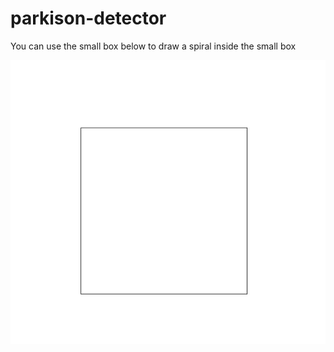 # parkison-detector

You can use the small box below to draw a spiral inside the small box


![Spiral Test Box](./SpiralBox.jpg?raw=true "Spiral Test Box")
